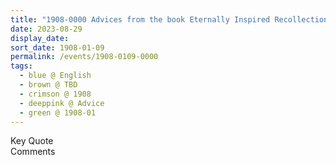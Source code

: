 ```yaml
---
title: "1908-0000 Advices from the book Eternally Inspired Recollections of our Divine Mother, Volume 1, Pages 295--297"
date: 2023-08-29
display_date: 
sort_date: 1908-01-09
permalink: /events/1908-0109-0000
tags:
  - blue @ English
  - brown @ TBD
  - crimson @ 1908
  - deeppink @ Advice
  - green @ 1908-01
---
```


<wave-list>
  <list-title color="green" width="75">Key Quote</list-title>
  <list-item color="BlanchedAlmond"  width="200"></list-item>
  <list-item color="Lavender"></list-item>
  <list-item color="BlanchedAlmond"></list-item>
</wave-list>

<br>

<wave-list>
  <list-title color="green" width="75">Comments</list-title>
  <list-item color="BlanchedAlmond"  width="200"></list-item>
  <list-item color="Lavender"></list-item>
  <list-item color="BlanchedAlmond"></list-item>
</wave-list>